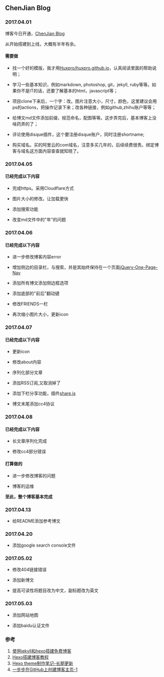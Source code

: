 ## ChenJian Blog

### 2017.04.01

博客今日开通，[ChenJian Blog](http://o-my-chenjian.com)

从开始搭建到上线，大概有半年有余。

#### 需要做

- 找一个好的模版，我才用[Huxpro/huxpro.github.io](https://github.com/Huxpro/huxpro.github.io)，认真阅读里面的帮助说明；

- 学习一些基本知识，例如markdown, photoshop, git，jekyll, ruby等等。如果你不是IT的话，还要了解基本的html，javascript等；

- 项目clone下来后，一个字：改。图片注意大小，尺寸，颜色，这里建议会用ps的actions，把操作记录下来；改各种链接，例如github,zhihu账户等等；

- 给博文md文件添加前缀，规范命名，配图等等。这步弄完后，基本博客上没啥药弄的了；

- 评论使用disque插件，这个要注册disque账户，同时注册shortname;

- 购买域名。买的阿里云的com域名，注意多买几年的，后续续费很贵。绑定博客与域名这方面内容查查就知晓了。

### 2017.04.05

#### 已经完成以下内容

- 完成https。采用Cloudflare方式

- 图片大小的修改。让加载更快

- 添加搜索功能

- 改变md文件中的"年"的问题

### 2017.04.06

#### 已经完成以下内容

- 进一步修改博客内容error

- 增加侧边的目录栏，与搜索，并是其始终保持在一个页面[jQuery-One-Page-Nav](https://github.com/davist11/jQuery-One-Page-Nav)

- 添加所有博文添加侧边框选项

- 添加底部的"前后"翻动键

- 修改FRIENDS一栏

- 再次缩小图片大小，更新icon

### 2017.04.07

#### 已经完成以下内容

- 更新icon

- 修改about内容

- 序列化部分文章

- 添加RSS订阅,又取消掉了

- 添加下栏分享功能，插件[share.js](https://github.com/overtrue/share.js)

- 博文末尾添加cc4协议


### 2017.04.08

#### 已经完成以下内容

- 长文章序列化完成

- 修改cc4部分错误

#### 打算做的

- 进一步修改博客的问题

- 博客的运维

**至此，整个博客基本完成**

### 2017.04.13

- 给README添加参考博文

### 2017.04.20

- 添加google search console文件

### 2017.05.02

- 修改404链接错误

- 添加新博文

- 提高可读性将题目改为中文，副标题改为英文

### 2017.05.03

- 添加网站地图

- 添加baidu认证文件

### 参考

1. [使用jekyll和hexo搭建免费博客](http://www.alonemonkey.com/2016/05/20/blog-by-jekyll-hexo/)
2. [Hexo搭建博客教程](http://thief.one/2017/03/03/Hexo%E6%90%AD%E5%BB%BA%E5%8D%9A%E5%AE%A2%E6%95%99%E7%A8%8B/)
3. [Hexo theme制作笔记-长期更新](https://blog.domeyi.com/2016/12/02/hexo-theme%E5%88%B6%E4%BD%9C%E7%AC%94%E8%AE%B0-%E9%95%BF%E6%9C%9F%E6%9B%B4%E6%96%B0/)
4. [一步步在GitHub上创建博客主页-1](http://www.pchou.info/ssgithubPage/2013-01-03-build-github-blog-page-01.html)
